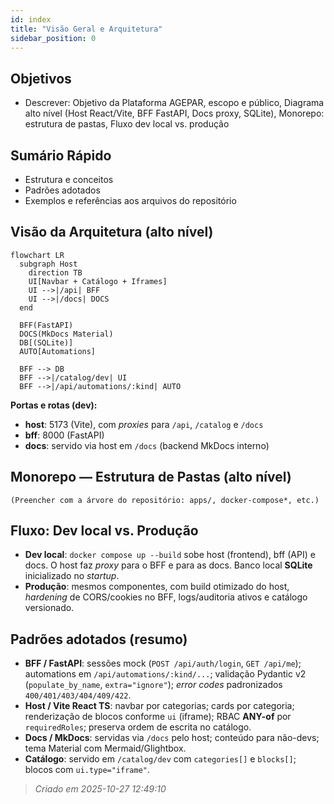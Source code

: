 ```yaml
---
id: index
title: "Visão Geral e Arquitetura"
sidebar_position: 0
---
```


## Objetivos
- Descrever: Objetivo da Plataforma AGEPAR, escopo e público, Diagrama alto nível (Host React/Vite, BFF FastAPI, Docs proxy, SQLite), Monorepo: estrutura de pastas, Fluxo dev local vs. produção

## Sumário Rápido
- Estrutura e conceitos
- Padrões adotados
- Exemplos e referências aos arquivos do repositório

## Visão da Arquitetura (alto nível)

```mermaid
flowchart LR
  subgraph Host 
    direction TB
    UI[Navbar + Catálogo + Iframes]
    UI -->|/api| BFF
    UI -->|/docs| DOCS
  end

  BFF(FastAPI)
  DOCS(MkDocs Material)
  DB[(SQLite)]
  AUTO[Automations]

  BFF --> DB
  BFF -->|/catalog/dev| UI
  BFF -->|/api/automations/:kind| AUTO
```

**Portas e rotas (dev):**
- **host**: 5173 (Vite), com _proxies_ para `/api`, `/catalog` e `/docs`
- **bff**: 8000 (FastAPI)
- **docs**: servido via host em `/docs` (backend MkDocs interno)

## Monorepo — Estrutura de Pastas (alto nível)

```text
(Preencher com a árvore do repositório: apps/, docker-compose*, etc.)
```

## Fluxo: Dev local vs. Produção

- **Dev local**: `docker compose up --build` sobe host (frontend), bff (API) e docs. O host faz _proxy_ para o BFF e para as docs. Banco local **SQLite** inicializado no _startup_.
- **Produção**: mesmos componentes, com build otimizado do host, _hardening_ de CORS/cookies no BFF, logs/auditoria ativos e catálogo versionado.

## Padrões adotados (resumo)

- **BFF / FastAPI**: sessões mock (`POST /api/auth/login`, `GET /api/me`); automations em `/api/automations/:kind/...`; validação Pydantic v2 (`populate_by_name`, `extra="ignore"`); _error codes_ padronizados `400/401/403/404/409/422`.
- **Host / Vite React TS**: navbar por categorias; cards por categoria; renderização de blocos conforme `ui` (iframe); RBAC **ANY-of** por `requiredRoles`; preserva ordem de escrita no catálogo.
- **Docs / MkDocs**: servidas via `/docs` pelo host; conteúdo para não-devs; tema Material com Mermaid/Glightbox.
- **Catálogo**: servido em `/catalog/dev` com `categories[]` e `blocks[]`; blocos com `ui.type="iframe"`.

> _Criado em 2025-10-27 12:49:10_